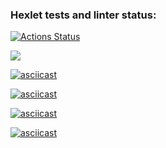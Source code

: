 ### Hexlet tests and linter status:
[![Actions Status](https://github.com/Lepihin/python-project-49/actions/workflows/hexlet-check.yml/badge.svg)](https://github.com/Lepihin/python-project-49/actions)

<a href="https://codeclimate.com/github/Lepihin/python-project-49/maintainability"><img src="https://api.codeclimate.com/v1/badges/75005184b117fd89224a/maintainability" /></a>

[![asciicast](https://asciinema.org/a/H3e6pKW0XD8w88vaTNf2d0u73.svg)](https://asciinema.org/a/H3e6pKW0XD8w88vaTNf2d0u73)


[![asciicast](https://asciinema.org/a/CWy4neKaZCPJAkV7Wi4xoyrdH.svg)](https://asciinema.org/a/CWy4neKaZCPJAkV7Wi4xoyrdH)


[![asciicast](https://asciinema.org/a/EJWBFuTzzmyGrQxtOZ0vYfPar.svg)](https://asciinema.org/a/EJWBFuTzzmyGrQxtOZ0vYfPar)


[![asciicast](https://asciinema.org/a/j2oV7D1uWOQz9Swn2nlEfspS7.svg)](https://asciinema.org/a/j2oV7D1uWOQz9Swn2nlEfspS7)
